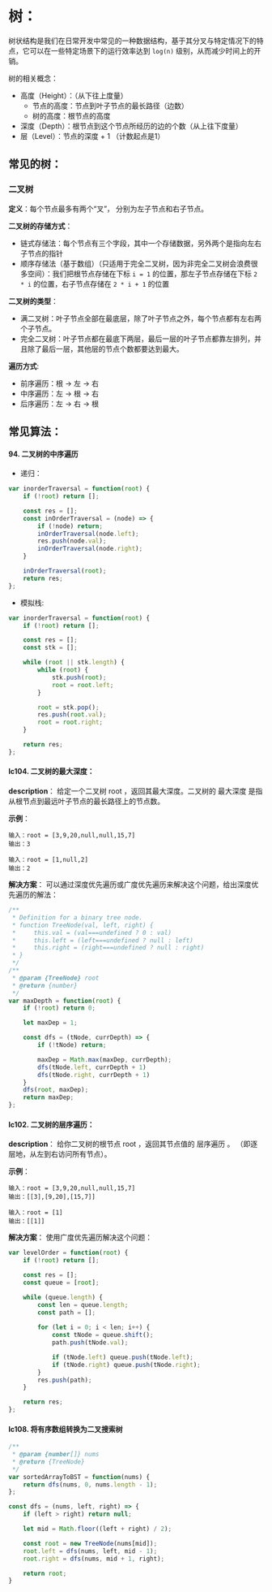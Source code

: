 # 树：

树状结构是我们在日常开发中常见的一种数据结构，基于其分叉与特定情况下的特点，它可以在一些特定场景下的运行效率达到 `log(n)` 级别，从而减少时间上的开销。

树的相关概念：
- 高度（Height）：（从下往上度量）
  - 节点的高度：节点到叶子节点的最长路径（边数）
  - 树的高度：根节点的高度
- 深度（Depth）：根节点到这个节点所经历的边的个数（从上往下度量）
- 层（Level）：节点的深度 + 1 （计数起点是1）

## 常见的树：

### 二叉树
**定义**：每个节点最多有两个“叉”， 分别为左子节点和右子节点。

**二叉树的存储方式**：
- 链式存储法：每个节点有三个字段，其中一个存储数据，另外两个是指向左右子节点的指针
- 顺序存储法（基于数组）（只适用于完全二叉树，因为非完全二叉树会浪费很多空间）：我们把根节点存储在下标 `i = 1` 的位置，那左子节点存储在下标 `2 * i` 的位置，右子节点存储在 `2 * i + 1` 的位置


**二叉树的类型**：
- 满二叉树：叶子节点全部在最底层，除了叶子节点之外，每个节点都有左右两个子节点。
- 完全二叉树：叶子节点都在最底下两层，最后一层的叶子节点都靠左排列，并且除了最后一层，其他层的节点个数都要达到最大。

**遍历方式**:
- 前序遍历：根 -> 左 -> 右
- 中序遍历：左 -> 根 -> 右
- 后序遍历：左 -> 右 -> 根


## 常见算法：

#### 94. 二叉树的中序遍历

- 递归：
```javascript
var inorderTraversal = function(root) {
    if (!root) return [];

    const res = [];
    const inOrderTraversal = (node) => {
        if (!node) return;
        inOrderTraversal(node.left);
        res.push(node.val);
        inOrderTraversal(node.right);
    }

    inOrderTraversal(root);
    return res;
};
```
- 模拟栈:
```javascript
var inorderTraversal = function(root) {
    if (!root) return [];

    const res = [];
    const stk = [];

    while (root || stk.length) {
        while (root) {
            stk.push(root);
            root = root.left;
        }

        root = stk.pop();
        res.push(root.val);
        root = root.right;
    }

    return res;
};
```

#### lc104. 二叉树的最大深度：
**description**： 给定一个二叉树 root ，返回其最大深度。二叉树的 最大深度 是指从根节点到最远叶子节点的最长路径上的节点数。

**示例**：

```plain
输入：root = [3,9,20,null,null,15,7]
输出：3

输入：root = [1,null,2]
输出：2
```

**解决方案**：
可以通过深度优先遍历或广度优先遍历来解决这个问题，给出深度优先遍历的解法：
```javascript
/**
 * Definition for a binary tree node.
 * function TreeNode(val, left, right) {
 *     this.val = (val===undefined ? 0 : val)
 *     this.left = (left===undefined ? null : left)
 *     this.right = (right===undefined ? null : right)
 * }
 */
/**
 * @param {TreeNode} root
 * @return {number}
 */
var maxDepth = function(root) {
    if (!root) return 0;

    let maxDep = 1;

    const dfs = (tNode, currDepth) => {
        if (!tNode) return;

        maxDep = Math.max(maxDep, currDepth);
        dfs(tNode.left, currDepth + 1)
        dfs(tNode.right, currDepth + 1)
    }
    dfs(root, maxDep);
    return maxDep;
};

```

#### lc102. 二叉树的层序遍历：

**description**： 给你二叉树的根节点 root ，返回其节点值的 层序遍历 。 （即逐层地，从左到右访问所有节点）。

**示例**：

```plain
输入：root = [3,9,20,null,null,15,7]
输出：[[3],[9,20],[15,7]]

输入：root = [1]
输出：[[1]]
```

**解决方案**：
使用广度优先遍历解决这个问题：
```javascript
var levelOrder = function(root) {
    if (!root) return [];

    const res = [];
    const queue = [root];

    while (queue.length) {
        const len = queue.length;
        const path = [];
        
        for (let i = 0; i < len; i++) {
            const tNode = queue.shift();
            path.push(tNode.val);

            if (tNode.left) queue.push(tNode.left);
            if (tNode.right) queue.push(tNode.right);
        }
        res.push(path);
    }

    return res;
};
```

#### lc108. 将有序数组转换为二叉搜索树

```javascript
/**
 * @param {number[]} nums
 * @return {TreeNode}
 */
var sortedArrayToBST = function(nums) {
    return dfs(nums, 0, nums.length - 1);
};

const dfs = (nums, left, right) => {
    if (left > right) return null;

    let mid = Math.floor((left + right) / 2);

    const root = new TreeNode(nums[mid]);
    root.left = dfs(nums, left, mid - 1);
    root.right = dfs(nums, mid + 1, right);

    return root;
}
```


